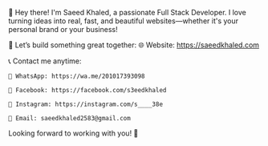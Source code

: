 👋 Hey there! I'm Saeed Khaled, a passionate Full Stack Developer.
I love turning ideas into real, fast, and beautiful websites—whether it's your personal brand or your business!

💼 Let’s build something great together:
🌐 Website: https://saeedkhaled.com

📞 Contact me anytime:

    📱 WhatsApp: https://wa.me/201017393098

    📘 Facebook: https://facebook.com/s3eedkhaled

    📸 Instagram: https://instagram.com/s____38e

    📧 Email: saeedkhaled2583@gmail.com

Looking forward to working with you! 🚀
